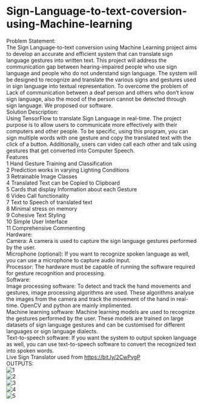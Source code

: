 # Sign-Language-to-text-coversion-using-Machine-learning
Problem Statement:<br />
The Sign Language-to-text conversion using Machine Learning project aims to develop an accurate and efficient system that can translate sign language gestures into written text. This project will address the communication gap between hearing-impaired people who use sign language and people who do not understand sign language. The system will be designed to recognize and translate the various signs and gestures used in sign language into textual representation.
To overcome the problem of Lack of communication between a deaf person and others who don’t know sign language,  also the mood of the person cannot be detected through sign language. We proposed our software.<br />
Solution Description:<br />
Using TensorFlow to translate Sign Language in real-time. 
The project  purpose is to allow users to communicate more effectively with their computers and other people. To be specific, using this program, you can sign multiple words with one gesture and copy the translated text with the click of a button. Additionally, users can video call each other and talk using gestures that get converted into Computer Speech.<br />
Features<br />
1 Hand Gesture Training and Classification<br />
2 Prediction works in varying Lighting Conditions<br />
3 Retrainable Image Classes<br />
4 Translated Text can be Copied to Clipboard<br />
5 Cards that display Information about each Gesture<br />
6 Video Call functionality<br />
7 Text to Speech of translated text<br />
8 Minimal stress on memory<br />
9 Cohesive Text Styling<br />
10 Simple User Interface<br />
11 Comprehensive Commenting<br />
Hardware:<br />
Camera: A camera is used to capture the sign language gestures performed by the user.<br />
Microphone (optional): If you want to recognize spoken language as well, you can use a microphone to capture audio input.<br />
Processor: The hardware must be capable of running the software required for gesture recognition and processing.<br />
 Software:<br />
Image processing software: To detect and track the hand movements and gestures, image processing algorithms are used. These algorithms analyse the images from the camera and track the movement of the hand in real-time. OpenCV and python are mainly implimented.<br />
Machine learning software: Machine learning models are used to recognize the gestures performed by the user. These models are trained on large datasets of sign language gestures and can be customised for different languages or sign language dialects.<br />
Text-to-speech software: If you want the system to output spoken language as well, you can use text-to-speech software to convert the recognized text into spoken words.<br />
Live Sign Translator used from https://bit.ly/2CwPvgP<br />
OUTPUTS:<br />
![1](https://user-images.githubusercontent.com/110841948/230665521-74d87a34-b1d5-4b86-8ac3-05ca7560d366.jpeg)<br />
![2](https://user-images.githubusercontent.com/110841948/230665612-d868504d-e398-435b-a63a-5fb847f04cfb.jpeg)<br />
![3](https://user-images.githubusercontent.com/110841948/230665664-d4394802-bc62-4ee2-b947-6263b944c1d1.jpeg)<br />
![4](https://user-images.githubusercontent.com/110841948/230665678-116cea1c-15fe-4254-a476-c85e2028bb65.jpeg)<br />
![5](https://user-images.githubusercontent.com/110841948/230665698-097f74ba-2b85-41b0-abfb-cf8dda00e28f.jpeg)<br />



